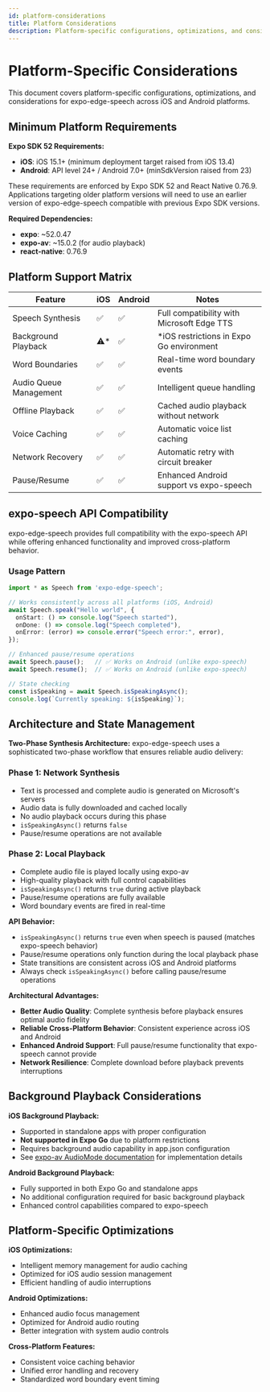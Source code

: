 ```yaml
---
id: platform-considerations
title: Platform Considerations
description: Platform-specific configurations, optimizations, and considerations for iOS and Android
---
```


# Platform-Specific Considerations

This document covers platform-specific configurations, optimizations, and considerations for expo-edge-speech across iOS and Android platforms.

## Minimum Platform Requirements

**Expo SDK 52 Requirements:**
- **iOS**: iOS 15.1+ (minimum deployment target raised from iOS 13.4)
- **Android**: API level 24+ / Android 7.0+ (minSdkVersion raised from 23)

These requirements are enforced by Expo SDK 52 and React Native 0.76.9. Applications targeting older platform versions will need to use an earlier version of expo-edge-speech compatible with previous Expo SDK versions.

**Required Dependencies:**
- **expo**: ~52.0.47
- **expo-av**: ~15.0.2 (for audio playback)
- **react-native**: 0.76.9

## Platform Support Matrix

| Feature | iOS | Android | Notes |
|---------|-----|---------|-------|
| Speech Synthesis | ✅ | ✅ | Full compatibility with Microsoft Edge TTS |
| Background Playback | ⚠️* | ✅ | *iOS restrictions in Expo Go environment |
| Word Boundaries | ✅ | ✅ | Real-time word boundary events |
| Audio Queue Management | ✅ | ✅ | Intelligent queue handling |
| Offline Playback | ✅ | ✅ | Cached audio playback without network |
| Voice Caching | ✅ | ✅ | Automatic voice list caching |
| Network Recovery | ✅ | ✅ | Automatic retry with circuit breaker |
| Pause/Resume | ✅ | ✅ | Enhanced Android support vs expo-speech |

## expo-speech API Compatibility

expo-edge-speech provides full compatibility with the expo-speech API while offering enhanced functionality and improved cross-platform behavior.

### Usage Pattern

```typescript
import * as Speech from 'expo-edge-speech';

// Works consistently across all platforms (iOS, Android)
await Speech.speak("Hello world", {
  onStart: () => console.log("Speech started"),
  onDone: () => console.log("Speech completed"),
  onError: (error) => console.error("Speech error:", error),
});

// Enhanced pause/resume operations
await Speech.pause();   // ✅ Works on Android (unlike expo-speech)
await Speech.resume();  // ✅ Works on Android (unlike expo-speech)

// State checking
const isSpeaking = await Speech.isSpeakingAsync();
console.log(`Currently speaking: ${isSpeaking}`);
```

## Architecture and State Management

**Two-Phase Synthesis Architecture:**
expo-edge-speech uses a sophisticated two-phase workflow that ensures reliable audio delivery:

### Phase 1: Network Synthesis
- Text is processed and complete audio is generated on Microsoft's servers
- Audio data is fully downloaded and cached locally
- No audio playback occurs during this phase
- `isSpeakingAsync()` returns `false`
- Pause/resume operations are not available

### Phase 2: Local Playback  
- Complete audio file is played locally using expo-av
- High-quality playback with full control capabilities
- `isSpeakingAsync()` returns `true` during active playback
- Pause/resume operations are fully available
- Word boundary events are fired in real-time

**API Behavior:**
- `isSpeakingAsync()` returns `true` even when speech is paused (matches expo-speech behavior)
- Pause/resume operations only function during the local playback phase
- State transitions are consistent across iOS and Android platforms
- Always check `isSpeakingAsync()` before calling pause/resume operations

**Architectural Advantages:**
- **Better Audio Quality**: Complete synthesis before playback ensures optimal audio fidelity
- **Reliable Cross-Platform Behavior**: Consistent experience across iOS and Android
- **Enhanced Android Support**: Full pause/resume functionality that expo-speech cannot provide
- **Network Resilience**: Complete download before playback prevents interruptions

## Background Playback Considerations

**iOS Background Playback:**
- Supported in standalone apps with proper configuration
- **Not supported in Expo Go** due to platform restrictions
- Requires background audio capability in app.json configuration
- See [expo-av AudioMode documentation](https://docs.expo.dev/versions/latest/sdk/audio-av/#audiomode) for implementation details

**Android Background Playback:**
- Fully supported in both Expo Go and standalone apps
- No additional configuration required for basic background playback
- Enhanced control capabilities compared to expo-speech

## Platform-Specific Optimizations

**iOS Optimizations:**
- Intelligent memory management for audio caching
- Optimized for iOS audio session management
- Efficient handling of audio interruptions

**Android Optimizations:**
- Enhanced audio focus management
- Optimized for Android audio routing
- Better integration with system audio controls

**Cross-Platform Features:**
- Consistent voice caching behavior
- Unified error handling and recovery
- Standardized word boundary event timing